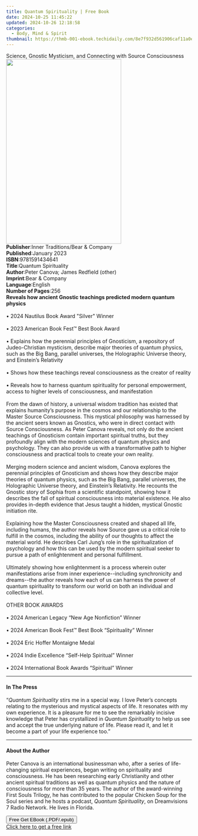 ```yaml
---
title: Quantum Spirituality | Free Book
date: 2024-10-25 11:45:22
updated: 2024-10-26 12:18:58
categories:
  - Body, Mind & Spirit
thumbnail: https://thmb-001-ebook.techidaily.com/8e7f932d561906caf11a0eb12515a70f55d4a64b70b37319804a42c1ed6344dc.jpg
---
```

<main id="book-container">
  <div class="flex flex-col">
    <div class="book-brief flex-1 py-6 px-4 sm:p-6 md:py-10 md:px-8">
      <!-- brief-->
      <div class="book-brief-main">
        Science, Gnostic Mysticism, and Connecting with Source Consciousness
      </div>
    </div>
    <div
      class="book-meta-info flex-1 grid gap-4 col-start-1 col-end-3 row-start-1 sm:mb-6 sm:grid-cols-4 lg:gap-6 lg:col-start-2 lg:row-end-6 lg:row-span-6 lg:mb-0"
    >
      <div
        class="book-meta-info-left place-content-center mt-4 p-4 text-sm leading-6 col-start-2 col-span-2 dark:text-slate-400"
      >
        <img
          class="w-full h-500 object-cover rounded-lg sm:h-255 sm:col-span-2 lg:col-span-full"
          src="https://img-001-ebook.techidaily.com/1f2389f6a9662e86b1eaa9aefe7405162bb69df25017ecdd174689d40cf1748f.jpg"
          alt=""
          width="312"
          height="500"
        />
      </div>
      <div
        class="book-meta-info-right mt-2 col-start-1 row-start-2 col-span-3 self-center"
      >
        <!-- meta data  -->
        <div class="flex flex-col px-4 md:px-8">
          <div class="flex-1">
            <strong>Publisher</strong>:<span class="px-2"
              >Inner Traditions/Bear &amp; Company</span
            >
          </div>
          <div class="flex-1">
            <strong>Published</strong>:<span class="px-2">January 2023</span>
          </div>
          <div class="flex-1">
            <strong>ISBN</strong>:<span class="px-2">9781591434641</span>
          </div>
          <div class="flex-1">
            <strong>Title</strong>:<span class="px-2"
              >Quantum Spirituality</span
            >
          </div>
          <div class="flex-1">
            <strong>Author</strong>:<span class="px-2"
              >Peter Canova; James Redfield (other)</span
            >
          </div>
          <div class="flex-1">
            <strong>Imprint</strong>:<span class="px-2"
              >Bear &amp; Company</span
            >
          </div>
          <div class="flex-1">
            <strong>Language</strong>:<span class="px-2">English</span>
          </div>
          <div class="flex-1">
            <strong>Number of Pages</strong>:<span class="px-2">256</span>
          </div>
        </div>
      </div>
    </div>
    <div class="book-description flex-1 py-6 px-4 sm:p-6 md:py-10 md:px-8">
      <div class="book-description-main">
        <div accordion-content="" id="description">
          <b
            >Reveals how ancient Gnostic teachings predicted modern quantum
            physics</b
          ><br /><br />• 2024 Nautilus Book Award "Silver" Winner<br /><br />•
          2023 American Book Fest™ Best Book Award<br /><br />• Explains how
          the perennial principles of Gnosticism, a repository of
          Judeo-Christian mysticism, describe major theories of quantum physics,
          such as the Big Bang, parallel universes, the Holographic Universe
          theory, and Einstein’s Relativity<br /><br />• Shows how these
          teachings reveal consciousness as the creator of reality<br /><br />•
          Reveals how to harness quantum spirituality for personal empowerment,
          access to higher levels of consciousness, and manifestation<br /><br />From
          the dawn of history, a universal wisdom tradition has existed that
          explains humanity’s purpose in the cosmos and our relationship to the
          Master Source Consciousness. This mystical philosophy was harnessed by
          the ancient seers known as Gnostics, who were in direct contact with
          Source Consciousness. As Peter Canova reveals, not only do the ancient
          teachings of Gnosticism contain important spiritual truths, but they
          profoundly align with the modern sciences of quantum physics and
          psychology. They can also provide us with a transformative path to
          higher consciousness and practical tools to create your own reality.
          <br /><br />Merging modern science and ancient wisdom, Canova explores
          the perennial principles of Gnosticism and shows how they describe
          major theories of quantum physics, such as the Big Bang, parallel
          universes, the Holographic Universe theory, and Einstein’s Relativity.
          He recounts the Gnostic story of Sophia from a scientific standpoint,
          showing how it describes the fall of spiritual consciousness into
          material existence. He also provides in-depth evidence that Jesus
          taught a hidden, mystical Gnostic initiation rite.
          <br /><br />Explaining how the Master Consciousness created and shaped
          all life, including humans, the author reveals how Source gave us a
          critical role to fulfill in the cosmos, including the ability of our
          thoughts to affect the material world. He describes Carl Jung’s role
          in the spiritualization of psychology and how this can be used by the
          modern spiritual seeker to pursue a path of enlightenment and personal
          fulfillment. <br /><br />Ultimately showing how enlightenment is a
          process wherein outer manifestations arise from inner
          experience--including synchronicity and dreams--the author reveals how
          each of us can harness the power of quantum spirituality to transform
          our world on both an individual and collective level.<br /><br />OTHER
          BOOK AWARDS<br /><br />• 2024 American Legacy “New Age Nonfiction”
          Winner<br /><br />• 2024 American Book Fest™ Best Book “Spirituality”
          Winner<br /><br />• 2024 Eric Hoffer Montaigne Medal<br /><br />• 2024
          Indie Excellence “Self-Help Spiritual” Winner<br /><br />• 2024
          International Book Awards “Spiritual” Winner
        </div>
        <div class="accordion-fader"></div>
      </div>
    </div>
    <div class="book-excerpts flex-1 py-6 px-4 sm:p-6 md:py-10 md:px-8">
      <!-- excerpts-->
      <div class="book-excerpts-main">
        <hr />
        <h4 class="placeholder placeholder-heading">
          <span>In The Press</span>
        </h4>
        <p>
          “<i>Quantum Spirituality</i> stirs me in a special way. I love Peter’s
          concepts relating to the mysterious and mystical aspects of life. It
          resonates with my own experience. It is a pleasure for me to see the
          remarkably incisive knowledge that Peter has crystallized in
          <i>Quantum Spirituality</i> to help us see and accept the true
          underlying nature of life. Please read it, and let it become a part of
          your life experience too.”
        </p>
      </div>
    </div>
    <div class="book-about-author flex-1 py-6 px-4 sm:p-6 md:py-10 md:px-8">
      <!-- about author-->
      <div class="book-main-author-main">
        <hr />
        <h4 class="placeholder placeholder-heading">
          <span>About the Author</span>
        </h4>
        <p>
          Peter Canova is an international businessman who, after a series of
          life-changing spiritual experiences, began writing on spirituality and
          consciousness. He has been researching early Christianity and other
          ancient spiritual traditions as well as quantum physics and the nature
          of consciousness for more than 35 years. The author of the
          award-winning First Souls Trilogy, he has contributed to the popular
          Chicken Soup for the Soul series and he hosts a podcast,
          <i>Quantum Spirituality</i>, on Dreamvisions 7 Radio Network. He lives
          in Florida.
        </p>
      </div>
    </div>
    <div class="book-free-get flex-1 py-6 px-4 sm:p-6 md:py-10 md:px-8">
      <button
        id="btn-free-get"
        class="bg-blue-500 hover:bg-blue-700 text-white font-bold py-2 px-4 rounded"
      >
        Free Get EBook (.PDF/.epub)
      </button>
      <div id="countdown-display" class="px-2 text-lg mt-2"></div>
      <a
        id="free-link"
        class="hidden bg-blue-500 hover:bg-blue-700 text-white font-bold py-2 px-4 rounded"
        href="https://www.ebooks.com/en-us/book/210527994/quantum-spirituality/peter-canova/"
        target="_blank"
        >Click here to get a free link</a
      >
    </div>
    <script>
      let countdownTime = 0;
      let countdownInterval = null;
      document
        .getElementById('btn-free-get')
        .addEventListener('click', startCountdown);
      function startCountdown() {
        countdownTime = new Date().getTime() + 60000 * 3;
        countdownInterval = setInterval(updateCountdown, 1000);
        document.getElementById('btn-free-get').disabled = true;
        document
          .getElementById('btn-free-get')
          .classList.add('bg-gray-500', 'cursor-not-allowed');
      }
      function updateCountdown() {
        let currentTime = new Date().getTime();
        let timeLeft = countdownTime - currentTime;
        let secondsLeft = Math.floor(timeLeft / 1000);
        document.getElementById('countdown-display').innerHTML =
          `Remaining time: ${secondsLeft} seconds.`;
        if (secondsLeft <= 0) {
          clearInterval(countdownInterval);
          document.getElementById('btn-free-get').classList.add('hidden');
          document.getElementById('free-link').classList.remove('hidden');
          document.getElementById('countdown-display').innerHTML = '';
        }
      }
    </script>
  </div>
</main>
